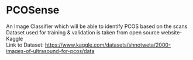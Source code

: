 # PCOSense
An Image Classifier which will be able to identify PCOS based on the scans <br>
Dataset used for training & validation is taken from open source website- Kaggle <br>
Link to Dataset: https://www.kaggle.com/datasets/shnotweta/2000-images-of-ultrasound-for-pcos/data
